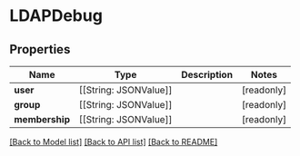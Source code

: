 # LDAPDebug

## Properties
Name | Type | Description | Notes
------------ | ------------- | ------------- | -------------
**user** | [[String: JSONValue]] |  | [readonly] 
**group** | [[String: JSONValue]] |  | [readonly] 
**membership** | [[String: JSONValue]] |  | [readonly] 

[[Back to Model list]](../README.md#documentation-for-models) [[Back to API list]](../README.md#documentation-for-api-endpoints) [[Back to README]](../README.md)


